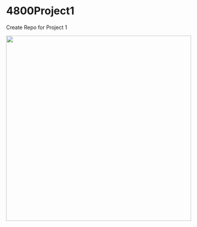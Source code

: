 # 4800Project1
Create Repo for Project 1

<img src="https://im7.ezgif.com/tmp/ezgif-7-a94312d1f09c.gif" width=500><br>
